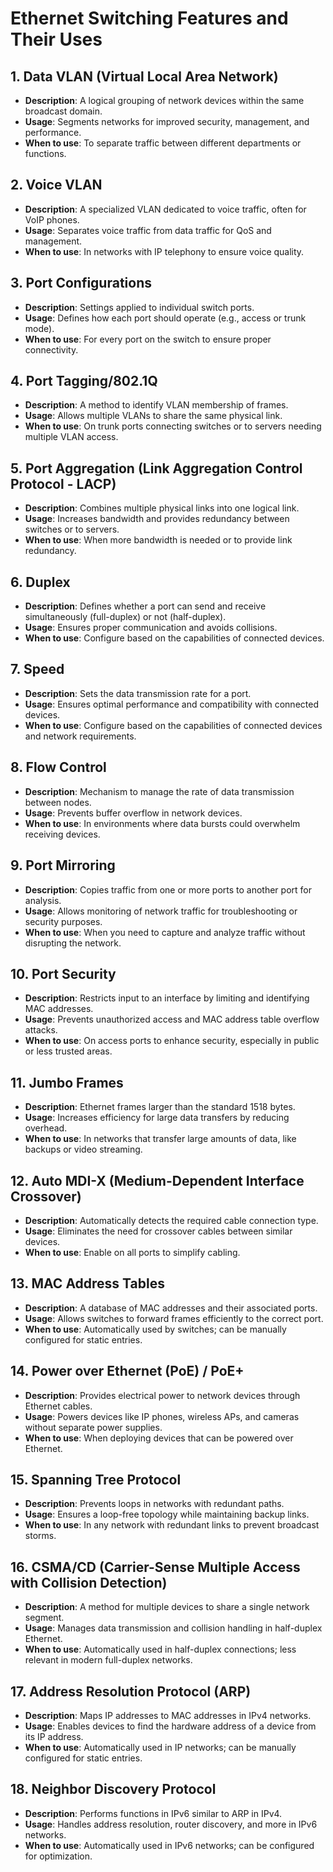 # Ethernet Switching Features and Their Uses

## 1. Data VLAN (Virtual Local Area Network)
- **Description**: A logical grouping of network devices within the same broadcast domain.
- **Usage**: Segments networks for improved security, management, and performance.
- **When to use**: To separate traffic between different departments or functions.

## 2. Voice VLAN
- **Description**: A specialized VLAN dedicated to voice traffic, often for VoIP phones.
- **Usage**: Separates voice traffic from data traffic for QoS and management.
- **When to use**: In networks with IP telephony to ensure voice quality.

## 3. Port Configurations
- **Description**: Settings applied to individual switch ports.
- **Usage**: Defines how each port should operate (e.g., access or trunk mode).
- **When to use**: For every port on the switch to ensure proper connectivity.

## 4. Port Tagging/802.1Q
- **Description**: A method to identify VLAN membership of frames.
- **Usage**: Allows multiple VLANs to share the same physical link.
- **When to use**: On trunk ports connecting switches or to servers needing multiple VLAN access.

## 5. Port Aggregation (Link Aggregation Control Protocol - LACP)
- **Description**: Combines multiple physical links into one logical link.
- **Usage**: Increases bandwidth and provides redundancy between switches or to servers.
- **When to use**: When more bandwidth is needed or to provide link redundancy.

## 6. Duplex
- **Description**: Defines whether a port can send and receive simultaneously (full-duplex) or not (half-duplex).
- **Usage**: Ensures proper communication and avoids collisions.
- **When to use**: Configure based on the capabilities of connected devices.

## 7. Speed
- **Description**: Sets the data transmission rate for a port.
- **Usage**: Ensures optimal performance and compatibility with connected devices.
- **When to use**: Configure based on the capabilities of connected devices and network requirements.

## 8. Flow Control
- **Description**: Mechanism to manage the rate of data transmission between nodes.
- **Usage**: Prevents buffer overflow in network devices.
- **When to use**: In environments where data bursts could overwhelm receiving devices.

## 9. Port Mirroring
- **Description**: Copies traffic from one or more ports to another port for analysis.
- **Usage**: Allows monitoring of network traffic for troubleshooting or security purposes.
- **When to use**: When you need to capture and analyze traffic without disrupting the network.

## 10. Port Security
- **Description**: Restricts input to an interface by limiting and identifying MAC addresses.
- **Usage**: Prevents unauthorized access and MAC address table overflow attacks.
- **When to use**: On access ports to enhance security, especially in public or less trusted areas.

## 11. Jumbo Frames
- **Description**: Ethernet frames larger than the standard 1518 bytes.
- **Usage**: Increases efficiency for large data transfers by reducing overhead.
- **When to use**: In networks that transfer large amounts of data, like backups or video streaming.

## 12. Auto MDI-X (Medium-Dependent Interface Crossover)
- **Description**: Automatically detects the required cable connection type.
- **Usage**: Eliminates the need for crossover cables between similar devices.
- **When to use**: Enable on all ports to simplify cabling.

## 13. MAC Address Tables
- **Description**: A database of MAC addresses and their associated ports.
- **Usage**: Allows switches to forward frames efficiently to the correct port.
- **When to use**: Automatically used by switches; can be manually configured for static entries.

## 14. Power over Ethernet (PoE) / PoE+
- **Description**: Provides electrical power to network devices through Ethernet cables.
- **Usage**: Powers devices like IP phones, wireless APs, and cameras without separate power supplies.
- **When to use**: When deploying devices that can be powered over Ethernet.

## 15. Spanning Tree Protocol
- **Description**: Prevents loops in networks with redundant paths.
- **Usage**: Ensures a loop-free topology while maintaining backup links.
- **When to use**: In any network with redundant links to prevent broadcast storms.

## 16. CSMA/CD (Carrier-Sense Multiple Access with Collision Detection)
- **Description**: A method for multiple devices to share a single network segment.
- **Usage**: Manages data transmission and collision handling in half-duplex Ethernet.
- **When to use**: Automatically used in half-duplex connections; less relevant in modern full-duplex networks.

## 17. Address Resolution Protocol (ARP)
- **Description**: Maps IP addresses to MAC addresses in IPv4 networks.
- **Usage**: Enables devices to find the hardware address of a device from its IP address.
- **When to use**: Automatically used in IP networks; can be manually configured for static entries.

## 18. Neighbor Discovery Protocol
- **Description**: Performs functions in IPv6 similar to ARP in IPv4.
- **Usage**: Handles address resolution, router discovery, and more in IPv6 networks.
- **When to use**: Automatically used in IPv6 networks; can be configured for optimization.
